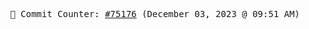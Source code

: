 <p align="center">
    <samp>
        📮 Commit Counter: <a href="https://github.com/Javascript-void0/Javascript-void0/commits/main">#75176</a> (December 03, 2023 @ 09:51 AM)
    </samp>
</p>